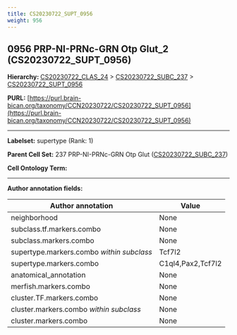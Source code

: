 ```yaml
---
title: CS20230722_SUPT_0956
weight: 956
---
```

## 0956 PRP-NI-PRNc-GRN Otp Glut_2 (CS20230722_SUPT_0956)
<b>Hierarchy: </b>
[CS20230722_CLAS_24](../CS20230722_CLAS_24) >
[CS20230722_SUBC_237](../CS20230722_SUBC_237) >
[CS20230722_SUPT_0956](../CS20230722_SUPT_0956)

**PURL:** [https://purl.brain-bican.org/taxonomy/CCN20230722/CS20230722_SUPT_0956](https://purl.brain-bican.org/taxonomy/CCN20230722/CS20230722_SUPT_0956)

---


**Labelset:** supertype (Rank: 1)

**Parent Cell Set:** 237 PRP-NI-PRNc-GRN Otp Glut ([CS20230722_SUBC_237](../CS20230722_SUBC_237))



**Cell Ontology Term:** 

[MARKER GENES.]: #


---

[TRANSFERRED ANNOTATIONS.]: #


[AUTHOR ANNOTATION FIELDS.]: #


**Author annotation fields:**

| Author annotation | Value |
|-------------------|-------|
|neighborhood|None|
|subclass.tf.markers.combo|None|
|subclass.markers.combo|None|
|supertype.markers.combo _within subclass_|Tcf7l2|
|supertype.markers.combo|C1ql4,Pax2,Tcf7l2|
|anatomical_annotation|None|
|merfish.markers.combo|None|
|cluster.TF.markers.combo|None|
|cluster.markers.combo _within subclass_|None|
|cluster.markers.combo|None|
